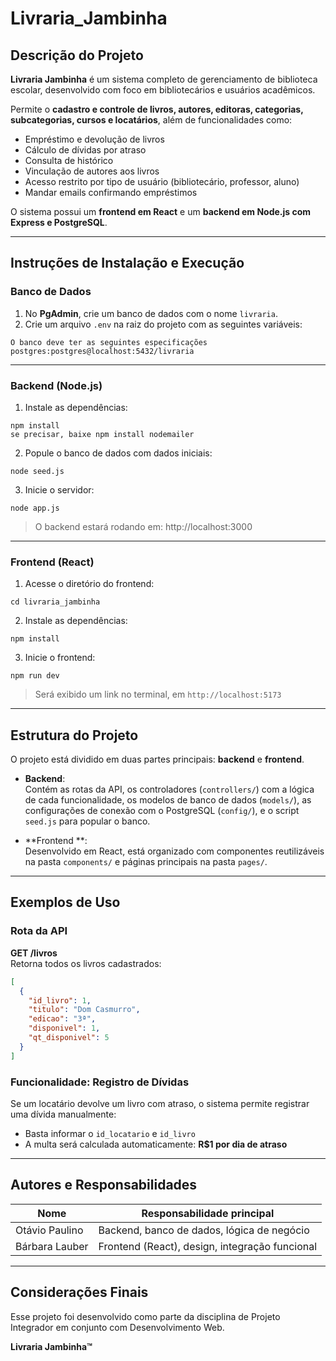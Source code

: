 # Livraria_Jambinha 

## Descrição do Projeto

**Livraria Jambinha** é um sistema completo de gerenciamento de biblioteca escolar, desenvolvido com foco em bibliotecários e usuários acadêmicos.

Permite o **cadastro e controle de livros, autores, editoras, categorias, subcategorias, cursos e locatários**, além de funcionalidades como:

- Empréstimo e devolução de livros  
- Cálculo de dívidas por atraso  
- Consulta de histórico  
- Vinculação de autores aos livros  
- Acesso restrito por tipo de usuário (bibliotecário, professor, aluno)
- Mandar emails confirmando empréstimos

O sistema possui um **frontend em React** e um **backend em Node.js com Express e PostgreSQL**.

---

## Instruções de Instalação e Execução

### Banco de Dados

1. No **PgAdmin**, crie um banco de dados com o nome `livraria`.
2. Crie um arquivo `.env` na raiz do projeto com as seguintes variáveis:

```
O banco deve ter as seguintes especificações postgres:postgres@localhost:5432/livraria
```

---

### Backend (Node.js)


1. Instale as dependências:

```
npm install
se precisar, baixe npm install nodemailer
```

2. Popule o banco de dados com dados iniciais:

```
node seed.js
```

3. Inicie o servidor:

```
node app.js
```

> O backend estará rodando em: http://localhost:3000

---

### Frontend (React)

1. Acesse o diretório do frontend:

```
cd livraria_jambinha
```

2. Instale as dependências:

```
npm install
```

3. Inicie o frontend:

```
npm run dev
```

> Será exibido um link no terminal, em `http://localhost:5173`

---

## Estrutura do Projeto
O projeto está dividido em duas partes principais: **backend** e **frontend**.

- **Backend**:  
  Contém as rotas da API, os controladores (`controllers/`) com a lógica de cada funcionalidade, os modelos de banco de dados (`models/`), as configurações de conexão com o PostgreSQL (`config/`), e o script `seed.js` para popular o banco.

- **Frontend **:  
  Desenvolvido em React, está organizado com componentes reutilizáveis na pasta `components/` e páginas principais na pasta `pages/`.

---

## Exemplos de Uso

### Rota da API

**GET /livros**  
Retorna todos os livros cadastrados:

```json
[
  {
    "id_livro": 1,
    "titulo": "Dom Casmurro",
    "edicao": "3ª",
    "disponivel": 1,
    "qt_disponivel": 5
  }
]
```

### Funcionalidade: Registro de Dívidas

Se um locatário devolve um livro com atraso, o sistema permite registrar uma dívida manualmente:

- Basta informar o `id_locatario` e `id_livro` 
- A multa será calculada automaticamente: **R$1 por dia de atraso**

---

## Autores e Responsabilidades

| Nome             | Responsabilidade principal                     |
|------------------|------------------------------------------------|
| Otávio Paulino   | Backend, banco de dados, lógica de negócio     |
| Bárbara Lauber   | Frontend (React), design, integração funcional |

---

## Considerações Finais


Esse projeto foi desenvolvido como parte da disciplina de Projeto Integrador em conjunto com Desenvolvimento Web.

 **Livraria Jambinha™** 
